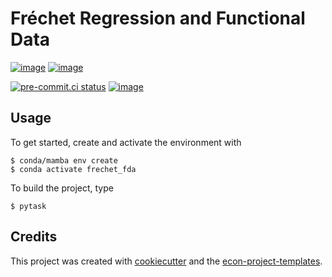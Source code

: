 # Fréchet Regression and Functional Data

[![image](https://img.shields.io/github/actions/workflow/status/mirkimirk/frechet_fda/main.yml?branch=main)](https://github.com/mirkimirk/frechet_fda/actions?query=branch%3Amain)
[![image](https://codecov.io/gh/mirkimirk/frechet_fda/branch/main/graph/badge.svg)](https://codecov.io/gh/mirkimirk/frechet_fda)

[![pre-commit.ci status](https://results.pre-commit.ci/badge/github/mirkimirk/frechet_fda/main.svg)](https://results.pre-commit.ci/latest/github/mirkimirk/frechet_fda/main)
[![image](https://img.shields.io/badge/code%20style-black-000000.svg)](https://github.com/psf/black)

## Usage

To get started, create and activate the environment with

```console
$ conda/mamba env create
$ conda activate frechet_fda
```

To build the project, type

```console
$ pytask
```

## Credits

This project was created with [cookiecutter](https://github.com/audreyr/cookiecutter)
and the
[econ-project-templates](https://github.com/OpenSourceEconomics/econ-project-templates).
